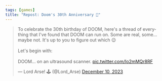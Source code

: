 ```yaml
---
tags: [games]
title: "Repost: Doom's 30th Anniversary 🥳"
---
```


<blockquote class="twitter-tweet"><p lang="en" dir="ltr">To celebrate the 30th birthday of DOOM, here's a thread of everything that I've found that DOOM can run on. Some are real, some... maybe not. It's up to you to figure out which 😉<br><br>Let's begin with:<br><br>DOOM... on an ultrasound scanner. <a href="https://t.co/Io2mMQr8RF">pic.twitter.com/Io2mMQr8RF</a></p>&mdash; Lord Arse! 🕹️ (@Lord_Arse) <a href="https://twitter.com/Lord_Arse/status/1733921349356146787?ref_src=twsrc%5Etfw">December 10, 2023</a></blockquote> <script async src="https://platform.twitter.com/widgets.js" charset="utf-8"></script>
